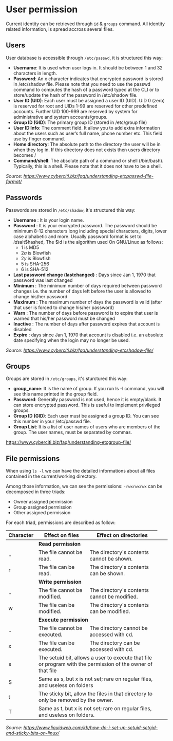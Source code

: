 # User permission

Current identity can be retrieved through `id` & `groups` command.
All identity related information, is spread accross several files.

## Users

User database is accessible through `/etc/passwd`, it is structured this way:  
* **Username**: It is used when user logs in. It should be between 1 and 32 characters in length.
* **Password**: An x character indicates that encrypted password is stored in /etc/shadow file. Please note that you need to use the passwd command to computes the hash of a password typed at the CLI or to store/update the hash of the password in /etc/shadow file.
* **User ID (UID)**: Each user must be assigned a user ID (UID). UID 0 (zero) is reserved for root and UIDs 1-99 are reserved for other predefined accounts. Further UID 100-999 are reserved by system for administrative and system accounts/groups.
* **Group ID (GID)**: The primary group ID (stored in /etc/group file)
* **User ID Info**: The comment field. It allow you to add extra information about the users such as user’s full name, phone number etc. This field use by finger command.
* **Home directory**: The absolute path to the directory the user will be in when they log in. If this directory does not exists then users directory becomes /
* **Command/shell**: The absolute path of a command or shell (/bin/bash). Typically, this is a shell. Please note that it does not have to be a shell.

_Source: https://www.cyberciti.biz/faq/understanding-etcpasswd-file-format/_

## Passwords

Passwords are stored in `/etc/shadow`, it's structured this way:  
* **Username** : It is your login name.
* **Password** : It is your encrypted password. The password should be minimum 8-12 characters long including special characters, digits, lower case alphabetic and more. Usually password format is set to $id$salt$hashed, The $id is the algorithm used On GNU/Linux as follows:
  * $1$ is MD5
  * $2a$ is Blowfish
  * $2y$ is Blowfish
  * $5$ is SHA-256
  * $6$ is SHA-512
* **Last password change (lastchanged)** : Days since Jan 1, 1970 that password was last changed
* **Minimum** : The minimum number of days required between password changes i.e. the number of days left before the user is allowed to change his/her password
* **Maximum** : The maximum number of days the password is valid (after that user is forced to change his/her password)
* **Warn** : The number of days before password is to expire that user is warned that his/her password must be changed
* **Inactive** : The number of days after password expires that account is disabled
* **Expire** : days since Jan 1, 1970 that account is disabled i.e. an absolute date specifying when the login may no longer be used.

_Source: https://www.cyberciti.biz/faq/understanding-etcshadow-file/_

## Groups

Groups are stored in `/etc/groups`, it's sturctured this way:  
* **group_name**: It is the name of group. If you run ls -l command, you will see this name printed in the group field.
* **Password**: Generally password is not used, hence it is empty/blank. It can store encrypted password. This is useful to implement privileged groups.
* **Group ID (GID)**: Each user must be assigned a group ID. You can see this number in your /etc/passwd file.
* **Group List**: It is a list of user names of users who are members of the group. The user names, must be separated by commas.

https://www.cyberciti.biz/faq/understanding-etcgroup-file/

## File permissions

When using `ls -l` we can have the detailed informations about all files contained in the current/working directory.

Among those information, we can see the permissions:
`-rwxrwxrwx` can be decomposed in three triads:
* Owner assigned permission
* Group assigned permission
* Other assigned permission

For each triad, permissions are described as follow:

| Character | Effect on files              | Effect on directories                                                                      |
|-----------|------------------------------|--------------------------------------------------------------------------------------------|
| <td colspan=2>**Read permission**                                                                                                     |
| -	        | The file cannot be read.     | The directory's contents cannot be shown.                                                  |
| r         | The file can be read.        | The directory's contents can be shown.                                                     |
| <td colspan=2>**Write permission**                                                                                                    |
| -	        | The file cannot be modified. | The directory's contents cannot be modified.                                               |
| w         | The file can be modified.    | The directory's contents can be modified.                                                  |
| <td colspan=2>**Execute permission**                                                                                                  |
| -	        | The file cannot be executed. | The directory cannot be accessed with cd.                                                  |
| x         | The file can be executed.    | The directory can be accessed with cd.                                                     |
| s           <td colspan=2>The setuid bit, allows a user to execute that file or program with the permission of the owner of that file |
| S           <td colspan=2>Same as s, but x is not set; rare on regular files, and useless on folders                                  |
| t           <td colspan=2>The sticky bit, allow the files in that directory to only be removed by the owner.                          |
| T           <td colspan=2>Same as t, but x is not set; rare on regular files, and useless on folders.                                 |

_Source: https://www.liquidweb.com/kb/how-do-i-set-up-setuid-setgid-and-sticky-bits-on-linux/_

